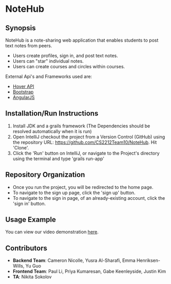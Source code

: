 # NoteHub
## Synopsis

NoteHub is a note-sharing web application that enables students to post text notes from peers.
- Users create profiles, sign in, and post text notes.
- Users can "star" individual notes.
- Users can create courses and circles within courses.

External Api's and Frameworks used are:
- [Hover API](http://ianlunn.github.io/Hover/)
- [Bootstrap](http://getbootstrap.com/)
- [AngularJS](https://angularjs.org/)

## Installation/Run Instructions

1. Install JDK and a grails framework (The Dependencies should be resolved automatically when it is run)
2. Open IntelliJ checkout the project from a Version Control (GitHub) using the repository URL: https://github.com/CS2212Team10/NoteHub. Hit 'Clone'.
3. Click the 'Run' button on IntelliJ, or navigate to the Project's directory using the terminal and type 'grails run-app'

## Repository Organization

- Once you run the project, you will be redirected to the home page.
- To navigate to the sign up page, click the 'sign up' button.
- To navigate to the sign in page, of an already-existing account, click the 'sign in' button.

## Usage Example

You can view our video demonstration [here](https://www.youtube.com/watch?v=PebcfiGmSSc).

## Contributors

- **Backend Team**: Cameron Nicolle, Yusra Al-Sharafi, Emma Henriksen-Wills, Yu Guo
- **Frontend Team**: Paul Li, Priya Kumaresan, Gabe Keenleyside, Justin Kim
- **TA**: Nikita Sokolov